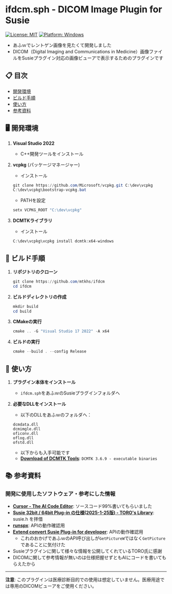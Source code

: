 # ifdcm.sph - DICOM Image Plugin for Susie

[![License: MIT](https://img.shields.io/badge/License-MIT-yellow.svg)](https://opensource.org/licenses/MIT)
[![Platform: Windows](https://img.shields.io/badge/Platform-Windows-blue.svg)](https://www.microsoft.com/windows)

- あふｗでレントゲン画像を見たくて開発しました
- DICOM（Digital Imaging and Communications in Medicine）画像ファイルをSusieプラグイン対応の画像ビューアで表示するためのプラグインです

## 📋 目次

- [開発環境](#開発環境)
- [ビルド手順](#ビルド手順)
- [使い方](#使い方)
- [参考資料](#参考資料)

## 🖥️ 開発環境

1. **Visual Studio 2022**
   - C++開発ツールをインストール

2. **vcpkg** (パッケージマネージャー)
   - インストール
   ```powershell
   git clone https://github.com/Microsoft/vcpkg.git C:\dev\vcpkg
   C:\dev\vcpkg\bootstrap-vcpkg.bat
   ```
   - PATHを設定
   ```powershell
   setx VCPKG_ROOT "C:\dev\vcpkg"
   ```

3. **DCMTKライブラリ**
   - インストール
   ```powershell
   C:\dev\vcpkg\vcpkg install dcmtk:x64-windows
   ```

## 🔨 ビルド手順

1. **リポジトリのクローン**
   ```powershell
   git clone https://github.com/mtkhs/ifdcm
   cd ifdcm
   ```

2. **ビルドディレクトリの作成**
   ```powershell
   mkdir build
   cd build
   ```

3. **CMakeの実行**
   ```powershell
   cmake .. -G "Visual Studio 17 2022" -A x64
   ```

4. **ビルドの実行**
   ```powershell
   cmake --build . --config Release
   ```

## 📖 使い方

1. **プラグイン本体をインストール**
   - `ifdcm.sph`をあふｗのSusieプラグインフォルダへ

2. **必要なDLLをインストール**
   - 以下のDLLをあふｗのフォルダへ：
   ```
   dcmdata.dll
   dcmimgle.dll
   oficonv.dll
   oflog.dll
   ofstd.dll
   ```
   - 以下からも入手可能です
   - **[Download of DCMTK Tools](https://dicom.offis.de/en/dcmtk/dcmtk-tools/)**: `DCMTK 3.6.9 - executable binaries`

## 📚 参考資料

### 開発に使用したソフトウェア・参考にした情報
- **[Cursor - The AI Code Editor](https://www.cursor.com/ja)**: ソースコード99%書いてもらいました
- **[Susie 32bit / 64bit Plug-in の仕様(2025-1-25版) - TORO's Library](http://toro.d.dooo.jp/dlsphapi.html)**: susie.h を拝借
- **[runspx](https://github.com/toroidj/runspx)**: APIの動作確認用
- **[Extend convert Susie Plug-in for developer](http://toro.d.dooo.jp/slplugin.html#spextend_dev)**: APIの動作確認用
  - これのおかげであふｗのAPI呼び出しが`GetPictureW`ではなく`GetPicture`であることに気付けた
- Susieプラグインに関して様々な情報を公開してくれているTORO氏に感謝
- DICOMに関して参考情報が無いのは仕様把握せずともAIにコードを書いてもらえたから

---

**注意**: このプラグインは医療診断目的での使用は想定していません。医療用途では専用のDICOMビューアをご使用ください。
